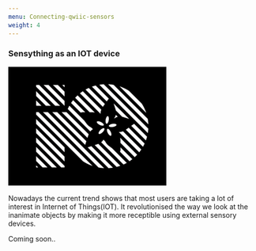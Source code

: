 ```yaml
---
menu: Connecting-qwiic-sensors
weight: 4
---
```

### Sensything as an IOT device

![Adafruit-IO-Logo](images/Adafruit-IO-Logo.png)

Nowadays the current trend shows that most users are taking a lot of interest in Internet of Things(IOT). It revolutionised the way we look at the inanimate objects by making it more receptible using external sensory devices.

Coming soon..
